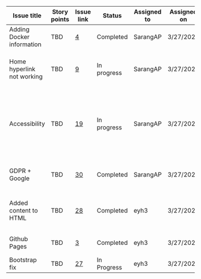 | Issue title | Story points | Issue link | Status | Assigned to | Assigned on | Completed on | Category | Status notes |
| --- | --- | --- | --- | --- | --- | --- | --- | --- | 
| Adding Docker information | TBD | [4](https://github.com/SarangAP/mywebclass-simulation/issues/4) | Completed | SarangAP | 3/27/2023 | 3/27/2023 | Documentation | Docker integration successful |
| Home hyperlink not working | TBD | [9](https://github.com/SarangAP/mywebclass-simulation/issues/9) | In progress | SarangAP | 3/27/2023 | TBD | Bug | Worked locally but not via GitHub pages|
| Accessibility | TBD | [19](https://github.com/SarangAP/mywebclass-simulation/issues/19) | In progress | SarangAP | 3/27/2023 | TBD | Feature | Added alt text to image so far, awaiting further progress before additional modifications|
| GDPR + Google | TBD | [30](https://github.com/SarangAP/mywebclass-simulation/pull/30) | Completed | SarangAP | 3/27/2023 | 3/27/2023 | Feature | Added Google Analytics code|
| Added content to HTML | TBD | [28](https://github.com/SarangAP/mywebclass-simulation/issues/28) | Completed | eyh3 | 3/27/2023 | 3/27/2023 | Feature | Added original content to the main page|
| Github Pages | TBD | [3](https://github.com/SarangAP/mywebclass-simulation/pull/3) | Completed | eyh3 | 3/27/2023 | 3/27/2023 | Feature | Set up GitHub Pages|
| Bootstrap fix | TBD | [27](https://github.com/SarangAP/mywebclass-simulation/pull/27) | In Progress | eyh3 | 3/27/2023 | TBD | Feature | Fix bootstrap code|
